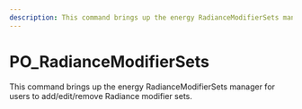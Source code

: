 ```yaml
---
description: This command brings up the energy RadianceModifierSets manager for users to add/edit/remove Radiance modifier sets.
---
```


# PO_RadianceModifierSets

This command brings up the energy RadianceModifierSets manager for users to add/edit/remove Radiance modifier sets.


